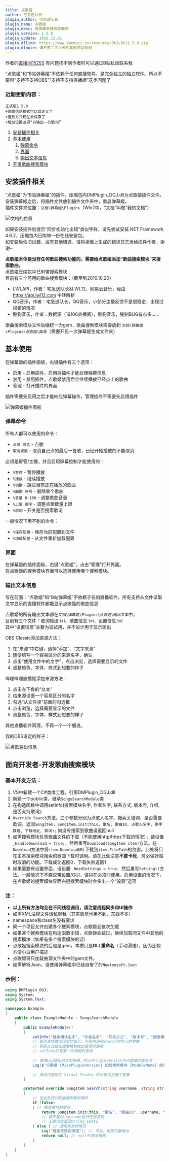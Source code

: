 ```yaml
---
title: 点歌姬
auther: 宅急送队长
plugin_author: 宅急送队长
plugin_name: 点歌姬
plugin_desc: 用弹幕来播放歌曲吧
plugin_version: 1.5.0
plugin_update: 2016.12.01
plugin_dllink: https://www.danmuji.cn/resource/DGJ/DGJ1.5.0.zip
plugin_dlnote: 请不要二次上传到其他网站谢谢
---
```

作者的[直播间15253](http://live.bilibili.com/15253)
有问题找不到作者时可以通过B站私信联系我

“点歌姬”和“B站弹幕姬”不依赖于任何直播软件，是完全独立的独立软件。所以不要问“支持不支持OBS”“支持不支持直播姬”这类问题了  

### 近期更新内容：

```
正式版1.5.0
+歌曲信息格式可以自定义了
+播放方式现在会保存了
+增加设置选项“只输出一行歌词”
```  


1. [安装插件相关](#install)
2. [基本使用](#usage)
    1. [弹幕命令](#usage_cmd)
    2. [界面](#usage_gui)
    3. [输出文本信息](#usage_output)
3. [开发歌曲搜索模块](#dev)


## <a name="install"></a>安装插件相关

“点歌姬”为“B站弹幕姬”的插件，压缩包内DMPlugin_DGJ.dll为点歌姬插件文件。  
安装弹幕姬之后，将插件文件放到插件文件夹中，重启弹幕姬。  
插件文件夹位置：```文档\弹幕姬\Plugins```（Win7中，“文档”叫做“我的文档”）

![文档的位置](/resource/DGJ/docu.png "文档的位置")

如果安装插件后提示“同步初始化出错”类似字样，请先尝试安装.NET Framework 4.6.2，压缩包内已附带一份在线安装包。  
如安装后依旧出错，或有其他错误。请将桌面上生成的错误日志发给插件作者，谢谢~

**点歌姬本体是没有任何歌曲搜索功能的，需要给点歌姬添加“歌曲搜索模块”来搜索歌曲。**  
点歌姬压缩包中已附带搜索模块  
目前有三个可用的歌曲搜索模块：（截至到2016.10.20）

- LWLAPI，作者：宅急送队长&LWL12，网易云音乐，经由 https://api.lwl12.com 中转解析
- QQ音乐，作者：宅急送队长，QQ音乐，小部分主播反馈不是很稳定，出现过报错的情况
- 酷狗音乐，作者：数据源（19106直播间），酷狗音乐，秘制BUG有点多......

歌曲搜索模块文件后缀统一为gem，歌曲搜索模块需要放到 ```文档\弹幕姬\Plugins\点歌姬\曲源```（需要开启一次弹幕姬生成文件夹）

## <a name="usage"></a>基本使用

在弹幕姬的插件面板，右键插件有三个选项：

- 启用 - 启用插件，启用后插件才能处理弹幕信息
- 禁用 - 禁用插件，点歌姬禁用后会继续播放已经点上的歌曲
- 管理 - 打开插件的界面

插件需要先启用之后才能响应弹幕操作，管理插件不需要先启用插件

![弹幕姬插件面板](/resource/DGJ/admin.png "弹幕姬插件面板")

### <a name="usage_cmd"></a>弹幕命令

所有人都可以使用的命令：

- ```点歌 歌名``` - 点歌
- ```取消点歌``` - 取消自己点的最后一首歌，已经开始播放的不能取消

必须是房管/主播，并且启用弹幕控制才能使用的：

- ```%暂停``` - 暂停播放
- ```%播放``` - 继续播放
- ```%切歌``` - 跳过当前正在播放的歌曲
- ```%删歌 序号``` - 删除某个歌曲
- ```%音量 0-100``` - 调整歌曲音量
- ```%上限 数字``` - 调整点歌数量上限
- ```%歌词``` - 开关是否搜索歌词

一般情况下用不到的命令：

- ```%保存配置``` - 保存当前配置到文件
- ```%加载配置``` - 从文件重新加载配置


### <a name="usage_gui"></a>界面

在弹幕姬的插件面板，右键“点歌姬”，点击“管理”打开界面。  
在点歌姬的搜索模块界面可以选择使用哪个搜索模块。

### <a name="usage_output"></a>输出文本信息

写在前面：“点歌姬”和“B站弹幕姬”不依赖于任何直播软件。所有支持从文件读取文字显示的直播软件都能显示点歌姬的歌曲信息

点歌姬的所有输出文本都在```文档\弹幕姬\Plugins\点歌姬\输出文本```中。  
目前有三个文件：歌词输出.txt、歌曲信息.txt、设置信息.txt  
其中“设置信息”主要为调试用，并不设计用于显示输出

OBS Classic添加来源方法：

1. 在“来源”中右键，选择“添加”、“文字来源”
2. 随便填写一个容易区分的来源名字，确认
3. 点击“使用文件中的文字”，点击浏览，选择需要显示的文件
4. 调整颜色、字体、样式到想要的样子

哔哩哔哩直播姬添加来源方法：

1. 点击左下角的“文本”
2. 给来源设置一个容易区分的名字
3. 勾选“从文件读”前面的勾选框
4. 点击浏览，选择需要显示的文件
5. 调整颜色、字体、样式到想要的样子

其他直播软件同理，不再一个一个细说。

我的OBS设定的样子：

![点歌输出信息](/resource/DGJ/obs.png "点歌输出信息")

## <a name="dev"></a>面向开发者-开发歌曲搜索模块

### 基本开发方法：

1. VS中新建一个C#类库工程，引用DMPlugin_DGJ.dll
2. 新建一个public类，继承```SongsSearchModule```类
3. 在构造函数中调用setInfo(搜索模块名字, 作者名字, 联系方式, 版本号, 介绍, 是否支持歌词);
4. ```Override Search```方法，三个参数分别为点歌人名字、搜索关键词、是否需要歌词。返回```SongItem```，```SongItem.init(this, 歌名, 歌曲ID, 点歌人名字, 歌手数组, 下载地址, 歌词);``` 如没有搜索到歌曲请返回null
5. 如需搜索模块负责歌曲文件的下载（不能使用http/https下载的情况），请设置 ```_HandleDownload = true;```，然后重写```Download(SongItem item)```方法。在```Download```方法中将```item.DownloadURL```下载到```item.FilePath```的位置。此处将只在由本搜索模块搜索的歌曲下载时调用。请在此处注意**不要卡死**，务必做好超时取消的功能。下载成功返回0，下载失败返回1
6. 如果需要有设置界面，请设置 ```_NeedSettings = true; ```然后重写```Setting()```方法。一般情况下不建议带设置/GUI，请只在必须时使用。启用设置的情况下，在点歌姬的搜索模块界面右键搜索模块时会多出一个“设置”选项

### 注：

- **以上所有方法均会在不同线程调用，请注意线程同步和UI操作**
- 如需XML注释文件请私聊我（其实感觉也用不到，东西不多）
- namespace和class名没有要求
- 同一个项目允许创建多个搜索模块，点歌姬会依次加载
- 如果某个搜索模块在构造函数出错，点歌姬会跳过，继续加载同文件中其他的搜索模块（如果有多个搜索模块的话）
- 点歌姬搜索模块的后缀是gem，本质只是**DLL重命名**（手动滑稽），因为比较方便小白用户描述
- 点歌姬将只加载曲源文件夹中的gem文件。
- 如需解析Json，请使用弹幕姬中已经自带了的```Newtonsoft.Json```

### 示例：

```csharp
using DMPlugin_DGJ;
using System;
using System.Text;

namespace Example
{
    public class ExampleModule : SongsSearchModule
    {
        public ExampleModule()
        {
            setInfo("搜索模块名字", "作者名字", "联系方式", "版本号", "搜索模块说明", 是否支持歌词);
            // 是否支持歌词仅用作显示，不影响调用Search时传入的参数
            // 联系方式会在搜索模块抛出错误时使用
            // setInfo只有第一次调用时有效
            
            // 使用Log输出日志和弹幕，MianPluginVersion为点歌姬的版本号
            Log($"点歌姬 {MianPluginVersion} 加载搜索模块 {ModuleName} 成功！", true);
            
            // 其他内容可在 Visual Studio 的对象浏览器中查看
        }

        protected override SongItem Search(string username, string str, bool needLyric = false)
        {
            // 在此处进行歌曲搜索解析操作
            if (false)
            { // 搜索成功的情况
                return SongItem.init(this, "歌名", "歌曲ID", username, "歌手数组", "下载地址", "歌词(可选)", "歌曲说明(可选，暂时没有使用)");
                // 请不要对username进行任何变动
                // 无歌词请返回String.Ematy
            } else { // 搜索失败的情况
                Log("搜索失败的原因"); // 可选，但是尽量输出
                return null; // null代表没搜到
            }
        }
    }
}
```